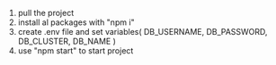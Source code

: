 1. pull the project
2. install al packages with "npm i"
3. create .env file and set variables( DB_USERNAME, DB_PASSWORD, DB_CLUSTER, DB_NAME ) 
4. use "npm start" to start project
